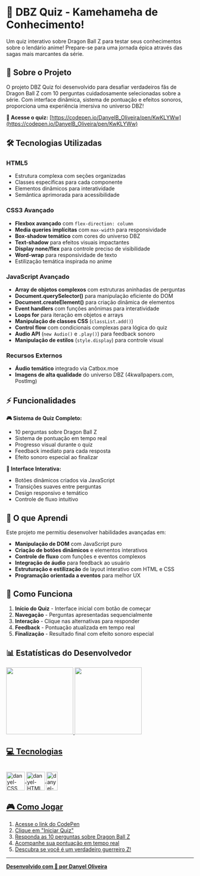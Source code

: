 # 🐲 DBZ Quiz - Kamehameha de Conhecimento!

Um quiz interativo sobre Dragon Ball Z para testar seus conhecimentos sobre o lendário anime! Prepare-se para uma jornada épica através das sagas mais marcantes da série.

## 🎯 Sobre o Projeto

O projeto DBZ Quiz foi desenvolvido para desafiar verdadeiros fãs de Dragon Ball Z com 10 perguntas cuidadosamente selecionadas sobre a série. Com interface dinâmica, sistema de pontuação e efeitos sonoros, proporciona uma experiência imersiva no universo DBZ!

**🔗 Acesse o quiz:** [https://codepen.io/DanyelB_Oliveira/pen/KwKLYWw](https://codepen.io/DanyelB_Oliveira/pen/KwKLYWw)

## 🛠️ Tecnologias Utilizadas

### **HTML5**
- Estrutura complexa com seções organizadas
- Classes específicas para cada componente
- Elementos dinâmicos para interatividade
- Semântica aprimorada para acessibilidade

### **CSS3 Avançado**
- **Flexbox avançado** com `flex-direction: column`
- **Media queries implícitas** com `max-width` para responsividade
- **Box-shadow temático** com cores do universo DBZ
- **Text-shadow** para efeitos visuais impactantes
- **Display none/flex** para controle preciso de visibilidade
- **Word-wrap** para responsividade de texto
- Estilização temática inspirada no anime

### **JavaScript Avançado**
- **Array de objetos complexos** com estruturas aninhadas de perguntas
- **Document.querySelector()** para manipulação eficiente do DOM
- **Document.createElement()** para criação dinâmica de elementos
- **Event handlers** com funções anônimas para interatividade
- **Loops for** para iteração em objetos e arrays
- **Manipulação de classes CSS** (`classList.add()`)
- **Control flow** com condicionais complexas para lógica do quiz
- **Audio API** (`new Audio()` e `.play()`) para feedback sonoro
- **Manipulação de estilos** (`style.display`) para controle visual

### **Recursos Externos**
- **Áudio temático** integrado via Catbox.moe
- **Imagens de alta qualidade** do universo DBZ (4kwallpapers.com, PostImg)

## ⚡ Funcionalidades

**🎮 Sistema de Quiz Completo:**
- 10 perguntas sobre Dragon Ball Z
- Sistema de pontuação em tempo real
- Progresso visual durante o quiz
- Feedback imediato para cada resposta
- Efeito sonoro especial ao finalizar

**🎨 Interface Interativa:**
- Botões dinâmicos criados via JavaScript
- Transições suaves entre perguntas
- Design responsivo e temático
- Controle de fluxo intuitivo

## 🚀 O que Aprendi

Este projeto me permitiu desenvolver habilidades avançadas em:

- **Manipulação de DOM** com JavaScript puro
- **Criação de botões dinâmicos** e elementos interativos
- **Controle de fluxo** com funções e eventos complexos
- **Integração de áudio** para feedback ao usuário
- **Estruturação e estilização** de layout interativo com HTML e CSS
- **Programação orientada a eventos** para melhor UX

## 🎯 Como Funciona

1. **Início do Quiz** - Interface inicial com botão de começar
2. **Navegação** - Perguntas apresentadas sequencialmente
3. **Interação** - Clique nas alternativas para responder
4. **Feedback** - Pontuação atualizada em tempo real
5. **Finalização** - Resultado final com efeito sonoro especial

## 📊 Estatísticas do Desenvolvedor

<div>
    <a href="https://github.com/danyeloliveira">
    <img height="180em" src="https://github-readme-stats.vercel.app/api?username=danyel-oliveira&show_icons=true&theme=dracula&iclude_all_commits=true&count_private=true"/>
    <img height="180em" src="https://github-readme-stats.vercel.app/api/top-langs/?username=danyel-oliveira&layout=compact&langs_count=16&theme=dracula"/>
</div>

## 💻 Tecnologias

<div style="display: inline_block"><br>
   <img align="center" alt="danyel-CSS" height="50" width="50" src="https://cdn.jsdelivr.net/gh/devicons/devicon@latest/icons/css3/css3-plain-wordmark.svg" />       
   <img align="center" alt="danyel-HTML" height="50" width="50" src="https://cdn.jsdelivr.net/gh/devicons/devicon@latest/icons/html5/html5-plain-wordmark.svg" />      
   <img align="center" alt="danyel-Js" height="50" width="30" src="https://cdn.jsdelivr.net/gh/devicons/devicon@latest/icons/javascript/javascript-plain.svg" />
</div>

## 🎮 Como Jogar

1. Acesse o link do CodePen
2. Clique em "Iniciar Quiz"
3. Responda as 10 perguntas sobre Dragon Ball Z
4. Acompanhe sua pontuação em tempo real
5. Descubra se você é um verdadeiro guerreiro Z!

---

**Desenvolvido com 💙 por [Danyel Oliveira](https://github.com/danyeloliveira)**
